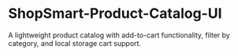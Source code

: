 # ShopSmart-Product-Catalog-UI
A lightweight product catalog with add-to-cart functionality, filter by category, and local storage cart support.
